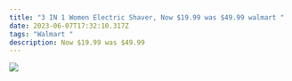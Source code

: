 ```yaml
---
title: "3 IN 1 Women Electric Shaver, Now $19.99 was $49.99 walmart "
date: 2023-06-07T17:32:10.317Z
tags: "Walmart "
description: Now $19.99 was $49.99
---
```



![](img/screenshot_20230607-190054__01__01.jpg)